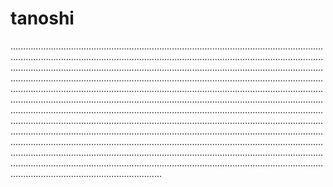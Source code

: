 # tanoshi
............................................................................................................................................................................................................................................................................................................................................................................................................................................................................................................................................................................................................................................................................................................................................................................................................................................................................................................................................................................................................................................................................................................................................................................................................................................................................................................................................................................................................................................................................................................................................................................................................
